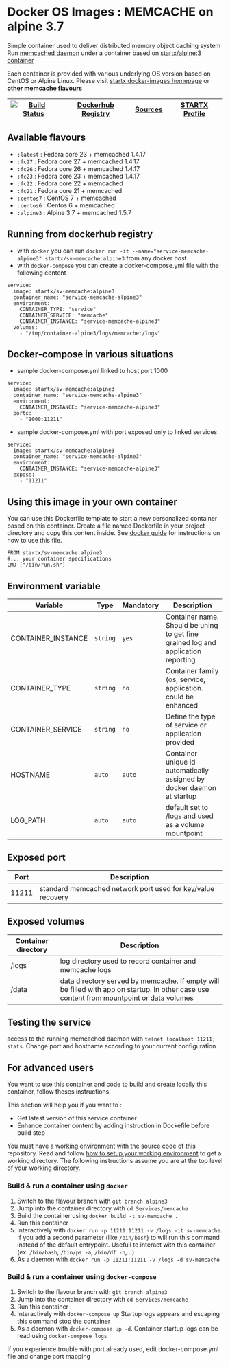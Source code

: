 # Docker OS Images : MEMCACHE on alpine 3.7

Simple container used to deliver distributed memory object caching system
Run [memcached daemon](https://www.memcached.org/) under a container 
based on [startx/alpine:3 container](https://hub.docker.com/r/startx/alpine)

Each container is provided with various underlying OS version based on CentOS or 
Alpine Linux. Please visit [startx docker-images homepage](https://github.com/startxfr/docker-images/)
or **[other memcache flavours](https://github.com/startxfr/docker-images/Services/memcache/#available-flavours)**

| [![Build Status](https://travis-ci.org/startxfr/docker-images.svg?branch=alpine3)](https://travis-ci.org/startxfr/docker-images) | [Dockerhub Registry](https://hub.docker.com/r/startx/sv-memcache/) | [Sources](https://github.com/startxfr/docker-images/tree/alpine3/Services/memcache)             | [STARTX Profile](https://github.com/startxfr) | 
|-------------------------------------------------------------------------------------------------------------------|--------------------------------------------------------------------|------------------------------------------------------------------------------------|-----------------------------------------------|

## Available flavours

* `:latest` : Fedora core 23 + memcached 1.4.17 
* `:fc27` : Fedora core 27 + memcached 1.4.17
* `:fc26` : Fedora core 26 + memcached 1.4.17
* `:fc23` : Fedora core 23 + memcached 1.4.17
* `:fc22` : Fedora core 22 + memcached 
* `:fc21` : Fedora core 21 + memcached 
* `:centos7` : CentOS 7 + memcached
* `:centos6` : Centos 6 + memcached 
* `:alpine3` : Alpine 3.7 + memcached 1.5.7 

## Running from dockerhub registry

* with `docker` you can run `docker run -it --name="service-memcache-alpine3" startx/sv-memcache:alpine3` from any docker host
* with `docker-compose` you can create a docker-compose.yml file with the following content
```
service:
  image: startx/sv-memcache:alpine3
  container_name: "service-memcache-alpine3"
  environment:
    CONTAINER_TYPE: "service"
    CONTAINER_SERVICE: "memcache"
    CONTAINER_INSTANCE: "service-memcache-alpine3"
  volumes:
    - "/tmp/container-alpine3/logs/memcache:/logs"
```

## Docker-compose in various situations

* sample docker-compose.yml linked to host port 1000
```
service:
  image: startx/sv-memcache:alpine3
  container_name: "service-memcache-alpine3"
  environment:
    CONTAINER_INSTANCE: "service-memcache-alpine3"
  ports:
    - "1000:11211"
```
* sample docker-compose.yml with port exposed only to linked services
```
service:
  image: startx/sv-memcache:alpine3
  container_name: "service-memcache-alpine3"
  environment:
    CONTAINER_INSTANCE: "service-memcache-alpine3"
  expose:
    - "11211"
```

## Using this image in your own container

You can use this Dockerfile template to start a new personalized container based on this container. Create a file named Dockerfile in your project directory and copy this content inside. See [docker guide](http://docs.docker.com/engine/reference/builder/) for instructions on how to use this file.
 ```
FROM startx/sv-memcache:alpine3
#... your container specifications
CMD ["/bin/run.sh"]
```

## Environment variable

| Variable                  | Type     | Mandatory | Description                                                              |
|---------------------------|----------|-----------|--------------------------------------------------------------------------|
| CONTAINER_INSTANCE        | `string` | `yes`     | Container name. Should be uning to get fine grained log and application reporting
| CONTAINER_TYPE            | `string` | `no`      | Container family (os, service, application. could be enhanced 
| CONTAINER_SERVICE         | `string` | `no`      | Define the type of service or application provided
| HOSTNAME                  | `auto`   | `auto`    | Container unique id automatically assigned by docker daemon at startup
| LOG_PATH                  | `auto`   | `auto`    | default set to /logs and used as a volume mountpoint

## Exposed port

| Port  | Description                                                              |
|-------|--------------------------------------------------------------------------|
| 11211 | standard memcached network port used for key/value recovery

## Exposed volumes

| Container directory  | Description                                                              |
|----------------------|--------------------------------------------------------------------------|
| /logs                | log directory used to record container and memcache logs
| /data                | data directory served by memcache. If empty will be filled with app on startup. In other case use content from mountpoint or data volumes

## Testing the service

access to the running memcached daemon with `telnet localhost 11211; stats`. Change port and hostname according to your current configuration

## For advanced users

You want to use this container and code to build and create locally this container, follow theses instructions.

This section will help you if you want to :
* Get latest version of this service container
* Enhance container content by adding instruction in Dockefile before build step

You must have a working environment with the source code of this repository. Read and follow [how to setup your working environment](https://github.com/startxfr/docker-images#setup-your-working-environment-mandatory) to get a working directory. The following instructions assume you are at the top level of your working directory.

### Build & run a container using `docker`

1. Switch to the flavour branch with `git branch alpine3`
2. Jump into the container directory with `cd Services/memcache`
3. Build the container using `docker build -t sv-memcache .`
4. Run this container 
  1. Interactively with `docker run -p 11211:11211 -v /logs -it sv-memcache`. If you add a second parameter (like `/bin/bash`) to will run this command instead of the default entrypoint. Usefull to interact with this container (ex: `/bin/bash`, `/bin/ps -a`, `/bin/df -h`,...) 
  2. As a daemon with `docker run -p 11211:11211 -v /logs -d sv-memcache`

### Build & run a container using `docker-compose`

1. Switch to the flavour branch with `git branch alpine3`
2. Jump into the container directory with `cd Services/memcache`
3. Run this container 
  1. Interactively with `docker-compose up` Startup logs appears and escaping this command stop the container
  2. As a daemon with `docker-compose up -d`. Container startup logs can be read using `docker-compose logs`

If you experience trouble with port already used, edit docker-compose.yml file and change port mapping
